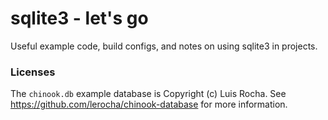 # sqlite3 - let's go

Useful example code, build configs, and notes on using sqlite3 in projects.

### Licenses

The `chinook.db` example database is Copyright (c) Luis Rocha.
See <https://github.com/lerocha/chinook-database> for more information.
